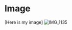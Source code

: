 # Image
[Here is my image] 
![IMG_1135](https://user-images.githubusercontent.com/102800435/164248533-e42c8f0b-8e10-43d7-92c1-28789b684b49.JPG)
